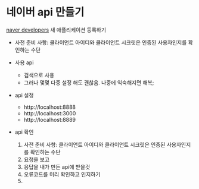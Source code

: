 # 네이버 api 만들기
[naver developers](https://developers.naver.com/apps/#/register)
새 애플리케이션 등록하기

- 사전 준비 사항: 클라이언트 아이디와 클라이언트 시크릿은 인증된 사용자인지를 확인하는 수단

- 사용 api
  - 검색으로 사용 
  - 그러나 몇몇 다중 설정 해도 괜찮음. 나중에 익숙해지면 해복;

- api 설정
  - http://localhost:8888
  - http://localhost:3000
  - http://localhost:8889

- api 확인
  1. 사전 준비 사항: 클라이언트 아이디와 클라이언트 시크릿은 인증된 사용자인지를 확인하는 수단
  2. 요청을 보고
  3. 응답을 내가 만든 api에 받을것
  4. 오류코드를 미리 확인하고 인지하기
  5. 